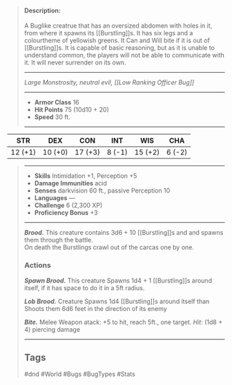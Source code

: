 > #### Description:
>
> A Buglike creatrue that has an oversized abdomen with holes in it, from where it spawns its \[[Burstling]\]s. It has six legs and a colourtheme of yellowish greens. It Can and Will bite if it is out of \[[Burstling]\]s. It is capable of basic reasoning, but as it is unable to understand common, the players will not be able to communicate with it. It will never surrender on its own.
>
> ______________________________________________________________________
>
> *Large Monstrosity, neutral evil, \[[Low Ranking Officer Bug]\]*
>
> ______________________________________________________________________
>
> - **Armor Class** 16
> - **Hit Points** 75 (10d10 + 20)
> - **Speed** 30 ft.
>
> ______________________________________________________________________

| STR | DEX | CON | INT | WIS |CHA |
|:---:|:---:|:---:|:---:|:---:|:---:|
|12 (+1)|10 (+0)|17 (+3)|8 (-1)|15 (+2)|6 (-2)|

> ______________________________________________________________________
>
> - **Skills** Intimidation +1, Perception +5
> - **Damage Immunities** acid
> - **Senses** darkvision 60 ft., passive Perception 10
> - **Languages** —
> - **Challenge** 6 (2,300 XP)
> - **Proficiency Bonus** +3
>
> ______________________________________________________________________
>
> ***Brood.*** This creature contains 3d6 + 10 \[[Burstling]\]s and and spawns them through the battle.\
> On death the Burstlings crawl out of the carcas one by one.
>
> ### Actions
>
> ***Spawn Brood.*** This creature Spawns 1d4 + 1 \[[Burstling]\]s around itself, if it has space to do it in a 5ft radius.
>
> ***Lob Brood.*** Creature Spawns 1d4 \[[Burstling]\]s around itself than Shoots them 6d6 feet in the direction of its enemy
>
> ***Bite.*** Melee Weapon atack: +5 to hit, reach 5ft., one target. *Hit:* (1d8 + 4) piercing damage
>
> ______________________________________________________________________
>
> ## Tags
>
> #dnd #World #Bugs #BugTypes #Stats
